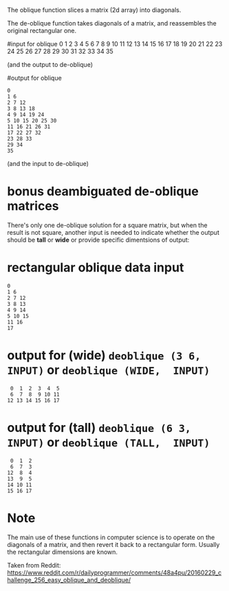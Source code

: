 The oblique function slices a matrix (2d array) into diagonals.

The de-oblique function takes diagonals of a matrix, and reassembles the original rectangular one.


#input for oblique
     0  1  2  3  4  5
     6  7  8  9 10 11
    12 13 14 15 16 17
    18 19 20 21 22 23
    24 25 26 27 28 29
    30 31 32 33 34 35

(and the output to de-oblique)


#output for oblique

    0               
    1 6             
    2 7 12          
    3 8 13 18       
    4 9 14 19 24    
    5 10 15 20 25 30
    11 16 21 26 31  
    17 22 27 32     
    23 28 33        
    29 34           
    35              

(and the input to de-oblique)

# bonus deambiguated de-oblique matrices

There's only one de-oblique solution for a square matrix, but when the result is not square, another input is needed to indicate whether the output should be **tall** or **wide** or provide specific dimentsions of output:

# rectangular oblique data input
    0      
    1 6    
    2 7 12 
    3 8 13 
    4 9 14 
    5 10 15
    11 16  
    17   

# output for (wide) `deoblique (3 6,  INPUT)` or `deoblique (WIDE,  INPUT)`
     
     0  1  2  3  4  5
     6  7  8  9 10 11
    12 13 14 15 16 17

# output for (tall) `deoblique (6 3,  INPUT)` or `deoblique (TALL,  INPUT)`

     0  1  2
     6  7  3
    12  8  4
    13  9  5
    14 10 11
    15 16 17


# Note

The main use of these functions in computer science is to operate on the diagonals of a matrix, and then revert it back to a rectangular form.  Usually the rectangular dimensions are known. 

Taken from Reddit: https://www.reddit.com/r/dailyprogrammer/comments/48a4pu/20160229_challenge_256_easy_oblique_and_deoblique/
